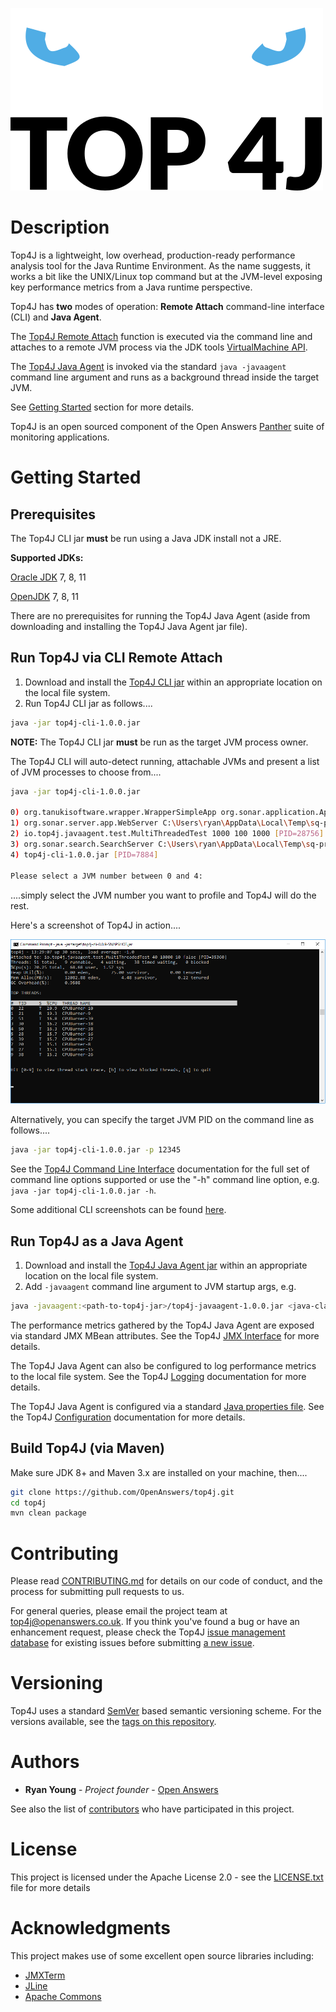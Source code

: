 ![Top4J Logo](/images/top4j-icon-panther-style.png)

Description
===========

Top4J is a lightweight, low overhead, production-ready performance analysis tool for the Java Runtime Environment. As the name suggests, it works a bit like the UNIX/Linux top command but at the JVM-level exposing key performance metrics from a Java runtime perspective.

Top4J has **two** modes of operation: **Remote Attach** command-line interface (CLI) and **Java Agent**.

The [Top4J Remote Attach](/README.md#run-top4j-via-cli-remote-attach) function is executed via the command line and attaches to a remote JVM process via the JDK tools [VirtualMachine API](https://docs.oracle.com/javase/8/docs/jdk/api/attach/spec/com/sun/tools/attach/VirtualMachine.html).

The [Top4J Java Agent](/README.md#run-top4j-as-a-java-agent) is invoked via the standard `java -javaagent` command line argument and runs as a background thread inside the target JVM.

See [Getting Started](/README.md#getting-started) section for more details.

Top4J is an open sourced component of the Open Answers [Panther](https://www.openanswers.co.uk/products/panther) suite of monitoring applications.

Getting Started
===============

Prerequisites
-------------

The Top4J CLI jar **must** be run using a Java JDK install not a JRE.

**Supported JDKs:**

[Oracle JDK](https://www.oracle.com/technetwork/java/javase/downloads/index.html) 7, 8, 11

[OpenJDK](https://openjdk.java.net/) 7, 8, 11

There are no prerequisites for running the Top4J Java Agent (aside from downloading and installing the Top4J Java Agent jar file).

Run Top4J via CLI Remote Attach
-------------------------------

1. Download and install the [Top4J CLI jar](https://github.com/OpenAnswers/top4j/releases/download/1.0.0/top4j-cli-1.0.0.jar) within an appropriate location on the local file system.
1. Run Top4J CLI jar as follows....

```bash
java -jar top4j-cli-1.0.0.jar
```

**NOTE:** The Top4J CLI jar **must** be run as the target JVM process owner.

The Top4J CLI will auto-detect running, attachable JVMs and present a list of JVM processes to choose from....

```bash
java -jar top4j-cli-1.0.0.jar

0) org.tanukisoftware.wrapper.WrapperSimpleApp org.sonar.application.App [PID=8800]
1) org.sonar.server.app.WebServer C:\Users\ryan\AppData\Local\Temp\sq-process6076250228712711580properties [PID=9840]
2) io.top4j.javaagent.test.MultiThreadedTest 1000 100 1000 [PID=28756]
3) org.sonar.search.SearchServer C:\Users\ryan\AppData\Local\Temp\sq-process647990075843669775properties [PID=10876]
4) top4j-cli-1.0.0.jar [PID=7884]

Please select a JVM number between 0 and 4:
```

....simply select the JVM number you want to profile and Top4J will do the rest.

Here's a screenshot of Top4J in action....

![Top4J Top Threads Screenshot](/images/top4j-top-threads-screenshot.png)

Alternatively, you can specify the target JVM PID on the command line as follows....

```bash
java -jar top4j-cli-1.0.0.jar -p 12345
```

See the [Top4J Command Line Interface](/docs/COMMAND_LINE_INTERFACE.md) documentation for the full set of command line options supported or use the "-h" command line option, e.g. `java -jar top4j-cli-1.0.0.jar -h`.

Some additional CLI screenshots can be found [here](/docs/SCREENSHOTS.md).

Run Top4J as a Java Agent
-------------------------

1. Download and install the [Top4J Java Agent jar](https://github.com/OpenAnswers/top4j/releases/download/1.0.0/top4j-javaagent-1.0.0.jar) within an appropriate location on the local file system.
1. Add `-javaagent` command line argument to JVM startup args, e.g.

```bash
java -javaagent:<path-to-top4j-jar>/top4j-javaagent-1.0.0.jar <java-class-name>
```

The performance metrics gathered by the Top4J Java Agent are exposed via standard JMX MBean attributes. See the Top4J [JMX Interface](/docs/JMX_INTERFACE.md) for more details.

The Top4J Java Agent can also be configured to log performance metrics to the local file system. See the Top4J [Logging](/docs/LOGGING.md) documentation for more details.

The Top4J Java Agent is configured via a standard [Java properties file](https://docs.oracle.com/javase/tutorial/essential/environment/properties.html). See the Top4J [Configuration](/docs/CONFIGURATION.md) documentation for more details.

Build Top4J (via Maven)
-----------------------
Make sure JDK 8+ and Maven 3.x are installed on your machine, then....
```bash
git clone https://github.com/OpenAnswers/top4j.git
cd top4j
mvn clean package
```

Contributing
============

Please read [CONTRIBUTING.md](/CONTRIBUTING.md) for details on our code of conduct, and the process for submitting pull requests to us.

For general queries, please email the project team at <top4j@openanswers.co.uk>. If you think you've found a bug or have an enhancement request, please check the Top4J [issue management database](https://github.com/OpenAnswers/top4j/issues) for existing issues before submitting [a new issue](https://github.com/OpenAnswers/top4j/issues/new).

Versioning
==========

Top4J uses a standard [SemVer](http://semver.org/) based semantic versioning scheme. For the versions available, see the [tags on this repository](https://github.com/OpenAnswers/top4j/tags).

Authors
=======

* **Ryan Young** - *Project founder* - [Open Answers](https://github.com/OpenAnswers)

See also the list of [contributors](https://github.com/OpenAnswers/top4j/contributors) who have participated in this project.

License
=======

This project is licensed under the Apache License 2.0 - see the [LICENSE.txt](/LICENSE.txt) file for more details

Acknowledgments
===============

This project makes use of some excellent open source libraries including:

* [JMXTerm](https://docs.cyclopsgroup.org/jmxterm)
* [JLine](https://github.com/jline/jline2)
* [Apache Commons](https://commons.apache.org/)


